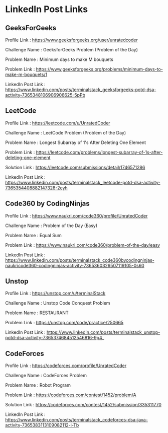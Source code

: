 # LinkedIn Post Links

## GeeksForGeeks

Profile Link : https://www.geeksforgeeks.org/user/unratedcoder

Challenge Name : GeeksforGeeks Problem (Problem of the Day)

Problem Name : Minimum days to make M bouquets

Problem Link : https://www.geeksforgeeks.org/problems/minimum-days-to-make-m-bouquets/1

LinkedIn Post Link : https://www.linkedin.com/posts/terminalstack_geeksforgeeks-potd-dsa-activity-7365348106906906625-5pPb

## LeetCode

Profile Link : https://leetcode.com/u/UnratedCoder

Challenge Name : LeetCode Problem (Problem of the Day)

Problem Name : Longest Subarray of 1's After Deleting One Element

Problem Link : https://leetcode.com/problems/longest-subarray-of-1s-after-deleting-one-element

Solution Link : https://leetcode.com/submissions/detail/1746571286

LinkedIn Post Link : https://www.linkedin.com/posts/terminalstack_leetcode-potd-dsa-activity-7365354408882147328-2eyh

## Code360 by CodingNinjas

Profile Link : https://www.naukri.com/code360/profile/UnratedCoder

Challenge Name : Problem of the Day (Easy)

Problem Name : Equal Sum

Problem Link : https://www.naukri.com/code360/problem-of-the-day/easy

LinkedIn Post Link : https://www.linkedin.com/posts/terminalstack_code360bycodingninjas-naukricode360-codingninjas-activity-7365360329507119105-0s60

## Unstop

Profile Link : https://unstop.com/u/terminalStack

Challenge Name : Unstop Code Conquest Problem

Problem Name : RESTAURANT

Problem Link : https://unstop.com/code/practice/250665

LinkedIn Post Link : https://www.linkedin.com/posts/terminalstack_unstop-potd-dsa-activity-7365374684512546816-9p4_

## CodeForces

Profile Link : https://codeforces.com/profile/UnratedCoder

Challenge Name : CodeForces Problem

Problem Name : Robot Program

Problem Link : https://codeforces.com/contest/1452/problem/A

Solution Link : https://codeforces.com/contest/1452/submission/335311770

LinkedIn Post Link : https://www.linkedin.com/posts/terminalstack_codeforces-dsa-java-activity-7365383113109082112-i-Tb
